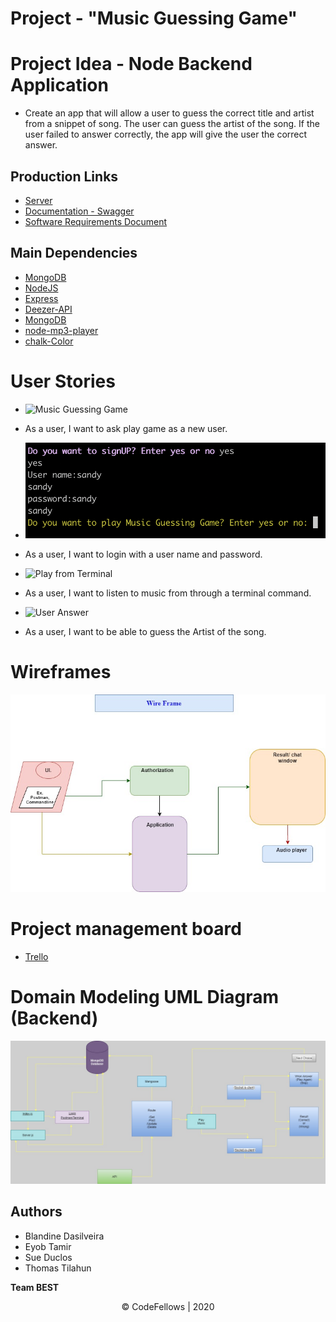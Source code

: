 # Project - "Music Guessing Game"

# Project Idea - Node Backend Application

  * Create an app that will allow a user to guess the correct title and artist from a snippet of song. The user can guess the artist of the song. If the user failed to answer correctly, the app will give the user the correct answer.

 
## Production Links

* [Server](Heroku) 
* [Documentation - Swagger](swagger)
* [Software Requirements Document](https://github.com/team-best/401midterm/blob/master/requirements.md)

## Main Dependencies 

- [MongoDB](https://www.mongodb.com/)
- [NodeJS](https://nodejs.org/en/)
- [Express](https://expressjs.com/) 
- [Deezer-API](https://developers.deezer.com/login?redirect=/api)
- [MongoDB](https://www.mongodb.com/)
- [node-mp3-player](https://www.npmjs.com/package/node-mp3-player)
- [chalk-Color](https://www.npmjs.com/package/chalk)


# User Stories

  - ![Music Guessing Game](.asset/images/over-all-Activities.png)

  * As a user, I want to ask play game as a new user.

  - ![Sign-In](./asset/images/user-Sign-In.png)

  * As a user, I want to login with a user name and password.

  - ![Play from Terminal](./image)

  * As a user, I want to listen to music from through a terminal command.
 
  - ![User Answer](.asset/images/who-The-Artist-of-Song.png)

  * As a user, I want to be able to guess the Artist of the song.
 


# Wireframes

![Wireframes](./asset/images/wire-frame.jpg)


# Project management board

  * [Trello](https://trello.com/b/mwLqGIdt/401-midterm)

# Domain Modeling UML Diagram (Backend)

![Domain Modeling](./asset/images/domain-modeling.jpg)

## Authors
* Blandine Dasilveira
* Eyob Tamir
* Sue Duclos 
* Thomas Tilahun

 **Team BEST**

 <center>© CodeFellows | 2020</center>
